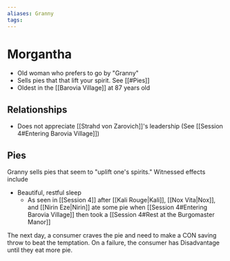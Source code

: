 ```yaml
---
aliases: Granny
tags: 
---
```


# Morgantha

- Old woman who prefers to go by "Granny"
- Sells pies that that lift your spirit.  See [[#Pies]]
- Oldest in the [[Barovia Village]] at 87 years old

## Relationships

- Does not appreciate [[Strahd von Zarovich]]'s leadership (See [[Session 4#Entering Barovia Village]])

## Pies

Granny sells pies that seem to "uplift one's spirits."  Witnessed effects include

- Beautiful, restful sleep
	- As seen in [[Session 4]] after [[Kali Rouge|Kali]], [[Nox Vita|Nox]], and [[Nirin Eze|Nirin]] ate some pie when [[Session 4#Entering Barovia Village]] then took a [[Session 4#Rest at the Burgomaster Manor]]

The next day, a consumer craves the pie and need to make a CON saving throw to beat the temptation.  On a failure, the consumer has Disadvantage until they eat more pie.